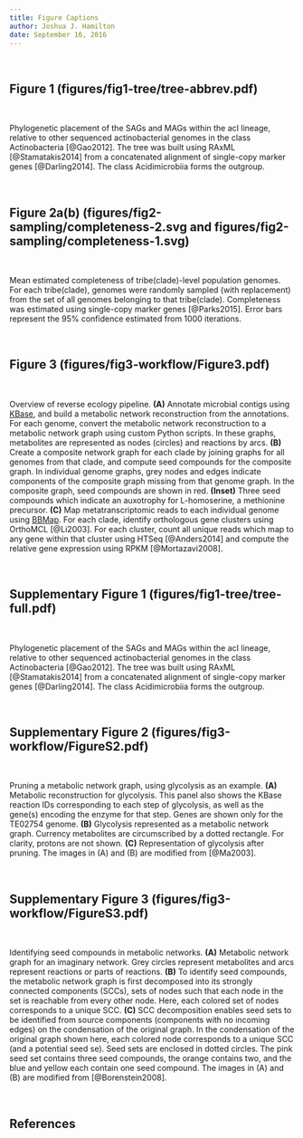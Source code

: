 ```yaml
---
title: Figure Captions
author: Joshua J. Hamilton
date: September 16, 2016
---
```


&nbsp;

## Figure 1 (figures/fig1-tree/tree-abbrev.pdf)

&nbsp;

Phylogenetic placement of the SAGs and MAGs within the acI lineage, relative to other sequenced actinobacterial genomes in the class Actinobacteria [@Gao2012]. The tree was built using RAxML [@Stamatakis2014] from a concatenated alignment of single-copy marker genes [@Darling2014]. The class Acidimicrobiia forms the outgroup.

&nbsp;

## Figure 2a(b) (figures/fig2-sampling/completeness-2.svg and figures/fig2-sampling/completeness-1.svg)

&nbsp;

Mean estimated completeness of tribe(clade)-level population genomes. For each tribe(clade), genomes were randomly sampled (with replacement) from the set of all genomes belonging to that tribe(clade). Completeness was estimated using single-copy marker genes [@Parks2015]. Error bars represent the 95% confidence estimated from 1000 iterations.

&nbsp;

## Figure 3 (figures/fig3-workflow/Figure3.pdf)

&nbsp;

Overview of reverse ecology pipeline. __(A)__ Annotate microbial contigs using [KBase](http://kbase.us/), and build a metabolic network reconstruction from the annotations. For each genome, convert the metabolic network reconstruction to a metabolic network graph using custom Python scripts. In these graphs, metabolites are represented as nodes (circles) and reactions by arcs. __(B)__ Create a composite network graph for each clade by joining graphs for all genomes from that clade, and compute seed compounds for the composite graph. In individual genome graphs, grey nodes and edges indicate components of the composite graph missing from that genome graph. In the composite graph, seed compounds are shown in red. __(Inset)__ Three seed compounds which indicate an auxotrophy for L-homoserine, a methionine precursor. __(C)__ Map metatranscriptomic reads to each individual genome using [BBMap](https://sourceforge.net/projects/bbmap/). For each clade, identify orthologous gene clusters using OrthoMCL [@Li2003]. For each cluster, count all unique reads which map to any gene within that cluster using HTSeq [@Anders2014] and compute the relative gene expression using RPKM [@Mortazavi2008].

&nbsp;

## Supplementary Figure 1 (figures/fig1-tree/tree-full.pdf)

&nbsp;

Phylogenetic placement of the SAGs and MAGs within the acI lineage, relative to other sequenced actinobacterial genomes in the class Actinobacteria [@Gao2012]. The tree was built using RAxML [@Stamatakis2014] from a concatenated alignment of single-copy marker genes [@Darling2014]. The class Acidimicrobiia forms the outgroup.

&nbsp;

## Supplementary Figure 2 (figures/fig3-workflow/FigureS2.pdf)

&nbsp;

Pruning a metabolic network graph, using glycolysis as an example. __(A)__ Metabolic reconstruction for glycolysis. This panel also shows the KBase reaction IDs corresponding to each step of glycolysis, as well as the gene(s) encoding the enzyme for that step. Genes are shown only for the TE02754 genome. __(B)__ Glycolysis represented as a metabolic network graph. Currency metabolites are circumscribed by a dotted rectangle. For clarity, protons are not shown. __(C)__ Representation of glycolysis after pruning. The images in (A) and (B) are modified from [@Ma2003].

&nbsp;

## Supplementary Figure 3 (figures/fig3-workflow/FigureS3.pdf)

&nbsp;

Identifying seed compounds in metabolic networks. __(A)__ Metabolic network graph for an imaginary network. Grey circles represent metabolites and arcs represent reactions or parts of reactions. __(B)__ To identify seed compounds, the metabolic network graph is first decomposed into its strongly connected components (SCCs), sets of nodes such that each node in the set is reachable from every other node. Here, each colored set of nodes corresponds to a unique SCC. __(C)__ SCC decomposition enables seed sets to be identified from source components (components with no incoming edges) on the condensation of the original graph. In the condensation of the original graph shown here, each colored node corresponds to a unique SCC (and a potential seed se). Seed sets are enclosed in dotted circles. The pink seed set contains three seed compounds, the orange contains two, and the blue and yellow each contain one seed compound. The images in (A) and (B) are modified from [@Borenstein2008].

&nbsp;

## References

&nbsp;
